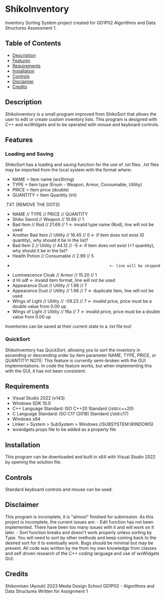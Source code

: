 # ShikoInventory

Inventory Sorting System project created for GD1P02 Algorithms and Data Structures Assessment 1. 


## Table of Contents

- [Description](#Description)
- [Features](#Features)
- [Requirements](#Requirements)
- [Installation](#Installation)
- [Controls](#Controls)
- [Disclaimer](#Disclaimer)
- [Credits](#Credits)


## Description

ShikoInventory is a small program improved from ShikoSort that allows the user to edit or create custom inventory lists. 
This program is designed with C++ and wxWidgets and to be operated with mouse and keyboard controls. 


## Features
### Loading and Saving
ShikoSort has a loading and saving function for the use of .txt files. 
.txt files may be imported from the local system with the format where:

- NAME = Item name (wxString)
- TYPE = Item type (Enum - Weapon, Armor, Consumable, Utility)
- PRICE = Item price (double)
- QUANTITY = Item Quantity (int)

.TXT (REMOVE THE DOTS)
- NAME // TYPE // PRICE // QUANTITY
- Shiko Sword // Weapon // 10.69 // 1
- Bad Item // Rod // 21.69 // 1                   <- invalid type name (Rod), line will not be used
- Another Bad Item // Utility // 16.45 // 0       <- if item does not exist (0 quantity), why should it be in the list?
- Bad Item 2 // Utility // 44.12 // -5            <- if item does not exist (<1 quantity), why should it be in the list?
- Health Potion // Consumable // 2.99 // 5
-                                                 <- line will be skipped
- Luminescence Cloak // Armor // 15.20 // 1
-   d      Hi           sdf                       <- invalid item format, line will not be used
- Appearance Dust // Utility // 1.98 // 7
- Appearance Dust // Utility // 1.98 // 7         <- duplicate item, line will not be used
- WIngs of Light // Utility // -09.23 // 7        <- invalid price, price must be a double value from 0.00 up
- WIngs of Light // Utility // 16a // 7           <- invalid price, price must be a double value from 0.00 up


Inventories can be saved at their current state to a .txt file too!

### QuickSort
ShikoInventory has QuickSort, allowing you to sort the inventory in ascending or descending order by item parameter NAME, TYPE, PRICE, or QUANTITY! 
NOTE: This feature is currently semi-broken with the GUI implementations. In code the feature works, but when implementing this with the GUI, it has not been consistent.


## Requirements

- Visual Studio 2022 (v143)
- Windows SDK 10.0
- C++ Language Standard: ISO C++20 Standard (/std:c++20)
- C Language Standard: ISO C17 (2018) Standard (/std:c17)
- Windows x64
- Linker > System > SubSystem > Windows (/SUBSYSTEM:WINDOWS)
- wxwidgets.props file to be added as a property file


## Installation

This program can be downloaded and built in x64 with Visual Studio 2022 by opening the solution file.


## Controls

Standard keyboard controls and mouse can be used.


## Disclaimer

This program is incomplete, it is "almost" finished for submission.
As this project is incomplete, the current issues are:
    - Edit function has not been implemented. There have been too many issues with it and will work on it later.
    - Sort function breaks and doesn't work properly unless sorting by Type. You will need to sort by other methods and keep coming back to the desired sort for it to eventually work.
Bugs should be minimal but may be present. 
All code was written by me from my own knowledge from classes and self driven research of the C++ coding language and use of wxWidgets GUI.


## Credits

Shikomisen (Ayoub) 2023
Media Design School
GD1P02 - Algorithms and Data Structures
Written for Assignment 1
